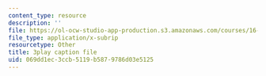 ```yaml
---
content_type: resource
description: ''
file: https://ol-ocw-studio-app-production.s3.amazonaws.com/courses/16-412j-cognitive-robotics-spring-2016/069dd1ec3ccb5119b5879786d03e5125_qgL0cA7GkJo.vtt
file_type: application/x-subrip
resourcetype: Other
title: 3play caption file
uid: 069dd1ec-3ccb-5119-b587-9786d03e5125
---
```


